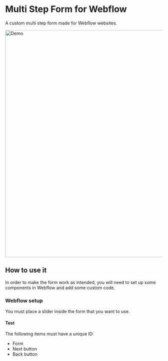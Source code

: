 # Multi Step Form for Webflow

A custom multi step form made for Webflow websites.

 <img width="728" src="https://raw.githubusercontent.com/brotaonline/multi-step-form/master/screenshot.PNG" alt="Demo">

## How to use it

In order to make the form work as intended, you will need to set up some components in Webflow and add some custom code.

### Webflow setup

You must place a slider inside the form that you want to use.

#### Test

The following items must have a unique ID:

- Form
- Next button
- Back button
